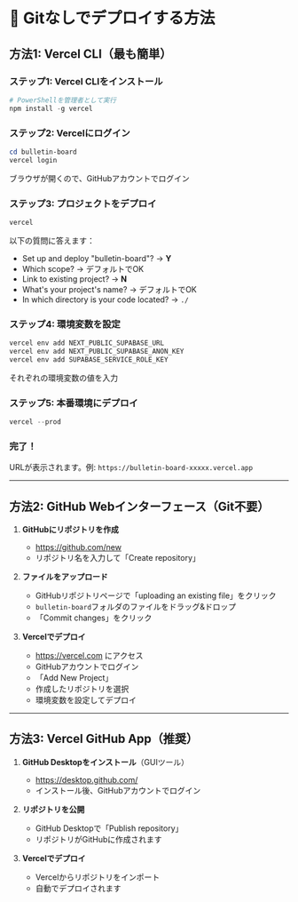 # 🚀 Gitなしでデプロイする方法

## 方法1: Vercel CLI（最も簡単）

### ステップ1: Vercel CLIをインストール

```powershell
# PowerShellを管理者として実行
npm install -g vercel
```

### ステップ2: Vercelにログイン

```powershell
cd bulletin-board
vercel login
```

ブラウザが開くので、GitHubアカウントでログイン

### ステップ3: プロジェクトをデプロイ

```powershell
vercel
```

以下の質問に答えます：
- Set up and deploy "bulletin-board"? → **Y**
- Which scope? → デフォルトでOK
- Link to existing project? → **N**
- What's your project's name? → デフォルトでOK
- In which directory is your code located? → `./`

### ステップ4: 環境変数を設定

```powershell
vercel env add NEXT_PUBLIC_SUPABASE_URL
vercel env add NEXT_PUBLIC_SUPABASE_ANON_KEY
vercel env add SUPABASE_SERVICE_ROLE_KEY
```

それぞれの環境変数の値を入力

### ステップ5: 本番環境にデプロイ

```powershell
vercel --prod
```

### 完了！
URLが表示されます。例: `https://bulletin-board-xxxxx.vercel.app`

---

## 方法2: GitHub Webインターフェース（Git不要）

1. **GitHubにリポジトリを作成**
   - https://github.com/new
   - リポジトリ名を入力して「Create repository」

2. **ファイルをアップロード**
   - GitHubリポジトリページで「uploading an existing file」をクリック
   - `bulletin-board`フォルダのファイルをドラッグ&ドロップ
   - 「Commit changes」をクリック

3. **Vercelでデプロイ**
   - https://vercel.com にアクセス
   - GitHubアカウントでログイン
   - 「Add New Project」
   - 作成したリポジトリを選択
   - 環境変数を設定してデプロイ

---

## 方法3: Vercel GitHub App（推奨）

1. **GitHub Desktopをインストール**（GUIツール）
   - https://desktop.github.com/
   - インストール後、GitHubアカウントでログイン

2. **リポジトリを公開**
   - GitHub Desktopで「Publish repository」
   - リポジトリがGitHubに作成されます

3. **Vercelでデプロイ**
   - Vercelからリポジトリをインポート
   - 自動でデプロイされます


